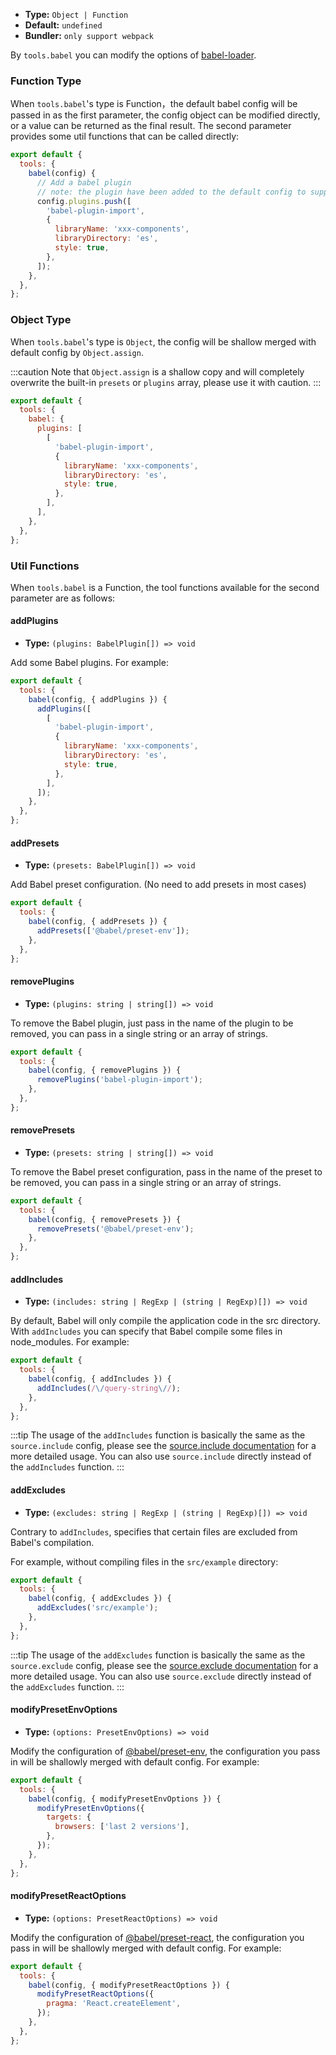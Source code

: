 - **Type:** `Object | Function`
- **Default:** `undefined`
- **Bundler:** `only support webpack`

By `tools.babel` you can modify the options of [babel-loader](https://github.com/babel/babel-loader).

### Function Type

When `tools.babel`'s type is Function，the default babel config will be passed in as the first parameter, the config object can be modified directly, or a value can be returned as the final result. The second parameter provides some util functions that can be called directly:

```js
export default {
  tools: {
    babel(config) {
      // Add a babel plugin
      // note: the plugin have been added to the default config to support antd load on demand
      config.plugins.push([
        'babel-plugin-import',
        {
          libraryName: 'xxx-components',
          libraryDirectory: 'es',
          style: true,
        },
      ]);
    },
  },
};
```

### Object Type

When `tools.babel`'s type is `Object`, the config will be shallow merged with default config by `Object.assign`.

:::caution
Note that `Object.assign` is a shallow copy and will completely overwrite the built-in `presets` or `plugins` array, please use it with caution.
:::

```js
export default {
  tools: {
    babel: {
      plugins: [
        [
          'babel-plugin-import',
          {
            libraryName: 'xxx-components',
            libraryDirectory: 'es',
            style: true,
          },
        ],
      ],
    },
  },
};
```

### Util Functions

When `tools.babel` is a Function, the tool functions available for the second parameter are as follows:

#### addPlugins

- **Type:** `(plugins: BabelPlugin[]) => void`

Add some Babel plugins. For example:

```js
export default {
  tools: {
    babel(config, { addPlugins }) {
      addPlugins([
        [
          'babel-plugin-import',
          {
            libraryName: 'xxx-components',
            libraryDirectory: 'es',
            style: true,
          },
        ],
      ]);
    },
  },
};
```

#### addPresets

- **Type:** `(presets: BabelPlugin[]) => void`

Add Babel preset configuration. (No need to add presets in most cases)

```js
export default {
  tools: {
    babel(config, { addPresets }) {
      addPresets(['@babel/preset-env']);
    },
  },
};
```

#### removePlugins

- **Type:** `(plugins: string | string[]) => void`

To remove the Babel plugin, just pass in the name of the plugin to be removed, you can pass in a single string or an array of strings.

```js
export default {
  tools: {
    babel(config, { removePlugins }) {
      removePlugins('babel-plugin-import');
    },
  },
};
```

#### removePresets

- **Type:** `(presets: string | string[]) => void`

To remove the Babel preset configuration, pass in the name of the preset to be removed, you can pass in a single string or an array of strings.

```js
export default {
  tools: {
    babel(config, { removePresets }) {
      removePresets('@babel/preset-env');
    },
  },
};
```

#### addIncludes

- **Type:** `(includes: string | RegExp | (string | RegExp)[]) => void`

By default, Babel will only compile the application code in the src directory. With `addIncludes` you can specify that Babel compile some files in node_modules. For example:

```js
export default {
  tools: {
    babel(config, { addIncludes }) {
      addIncludes(/\/query-string\//);
    },
  },
};
```

:::tip
The usage of the `addIncludes` function is basically the same as the `source.include` config, please see the [source.include documentation](https://modernjs.dev/builder/api/config-source.html#sourceinclude) for a more detailed usage. You can also use `source.include` directly instead of the `addIncludes` function.
:::

#### addExcludes

- **Type:** `(excludes: string | RegExp | (string | RegExp)[]) => void`

Contrary to `addIncludes`, specifies that certain files are excluded from Babel's compilation.

For example, without compiling files in the `src/example` directory:

```js
export default {
  tools: {
    babel(config, { addExcludes }) {
      addExcludes('src/example');
    },
  },
};
```

:::tip
The usage of the `addExcludes` function is basically the same as the `source.exclude` config, please see the [source.exclude documentation](https://modernjs.dev/builder/api/config-source.html#sourceexclude) for a more detailed usage. You can also use `source.exclude` directly instead of the `addExcludes` function.
:::

#### modifyPresetEnvOptions

- **Type:** `(options: PresetEnvOptions) => void`

Modify the configuration of [@babel/preset-env](https://babeljs.io/docs/en/babel-preset-env), the configuration you pass in will be shallowly merged with default config. For example:

```js
export default {
  tools: {
    babel(config, { modifyPresetEnvOptions }) {
      modifyPresetEnvOptions({
        targets: {
          browsers: ['last 2 versions'],
        },
      });
    },
  },
};
```

#### modifyPresetReactOptions

- **Type:** `(options: PresetReactOptions) => void`

Modify the configuration of [@babel/preset-react](https://babeljs.io/docs/en/babel-preset-react), the configuration you pass in will be shallowly merged with default config. For example:

```js
export default {
  tools: {
    babel(config, { modifyPresetReactOptions }) {
      modifyPresetReactOptions({
        pragma: 'React.createElement',
      });
    },
  },
};
```

